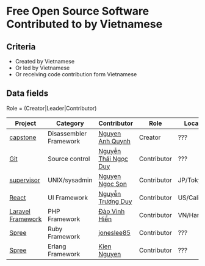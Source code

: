 # Free Open Source Software Contributed to by Vietnamese

## Criteria

* Created by Vietnamese
* Or led by Vietnamese
* Or receiving code contribution form Vietnamese

## Data fields

Role = (Creator|Leader|Contributor)

|Project|Category|Contributor|Role|Location|Web/Wiki/IRC/Mail|
|-------|--------|-----------|----|--------|-----------------|
|[capstone](https://github.com/aquynh/capstone)|Disassembler Framework|[Nguyen Anh Quynh](https://github.com/aquynh)|Creator|???|[Web](http://www.capstone-engine.org/)|
|[Git](https://github.com/git/git)|Source control|[Nguyễn Thái Ngọc Duy](https://github.com/pclouds)|Contributor|???|[Notes](https://developer.ibm.com/open/2015/12/11/learning-about-the-git-codebase-using-git-history-data/)|
|[supervisor](https://github.com/Supervisor/supervisor)|UNIX/sysadmin|[Nguyen Ngoc Son](https://github.com/ngocson2vn)|Contributor|JP/Tokyo|[Web](http://supervisord.org/)|
|[React](https://facebook.github.io/react/)|UI Framework|[Nguyễn Trương Duy](https://www.linkedin.com/in/duy-nguyen-truong-0455a136/)|Contributor|US/California|[Notes](https://facebook.github.io/react/acknowledgements.html)/[GitHub](https://github.com/truongduy134)|
|[Laravel Framework](https://github.com/laravel/framework)|PHP Framework|[Đào Vinh Hiển](https://github.com/hiendv)|Contributor|VN/Hanoi|[Notes](https://github.com/laravel/framework/pulls?utf8=%E2%9C%93&q=is%3Apr%20author%3Ahiendv)/[GitHub](https://github.com/hiendv)|
|[Spree](https://github.com/spree/spree)|Ruby Framework|[joneslee85](https://github.com/joneslee85)|Contributor|???|[GitHub](https://github.com/joneslee85)|
|[Spree](https://github.com/elixir-lang/elixir)|Erlang Framework|[Kien Nguyen](https://github.com/kiennt)|Contributor|???|[GitHub](https://github.com/joneslee85)/[Web](http://kiennt.com/)|
